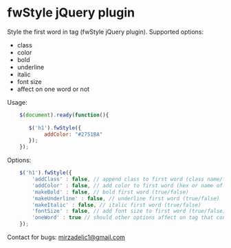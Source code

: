 fwStyle jQuery plugin
=======

Style the first word in tag (fwStyle jQuery plugin).
Supported options:

 - class
 - color
 - bold
 - underline
 - italic
 - font size
 - affect on one word or not


Usage:

```javascript
    $(document).ready(function(){
    
       $('h1').fwStyle({
       		addColor: "#2751BA"
       });
    });
```



Options:

```javascript
    $('h1').fwStyle({
        'addClass' : false, // append class to first word (class name/false)
        'addColor' : false, // add color to first word (hex or name of color/false)
        'makeBold' : false, // bold first word (true/false)
        'makeUnderline' : false, // underline first word (true/false)
        'makeItalic' : false, // italic first word (true/false)
        'fontSize' : false, // add font size to first word (true/false)
        'oneWord' : true // should other options affect on tag that contain one word (true/false)
    });
```


Contact for bugs: mirzadelic1@gmail.com